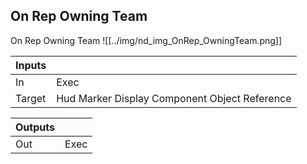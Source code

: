 ## On Rep Owning Team
On Rep Owning Team
![[../img/nd_img_OnRep_OwningTeam.png]]

|Inputs||
|--|--|
| In | Exec |
| Target | Hud Marker Display Component Object Reference |

|Outputs||
|--|--|
| Out | Exec |
